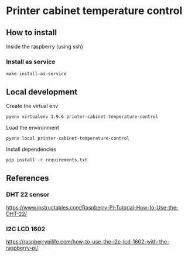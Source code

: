 # Printer cabinet temperature control

## How to install

Inside the raspberry (using ssh)

### Install as service

```shell
make install-as-service
```

## Local development 

Create the virtual env

```shell
pyenv virtualenv 3.9.6 printer-cabinet-temperature-control
```

Load the environment

```shell
pyenv local printer-cabinet-temperature-control
```

Install dependencies

```shell
pip install -r requirements.txt
```

## References


### DHT 22 sensor

https://www.instructables.com/Raspberry-Pi-Tutorial-How-to-Use-the-DHT-22/

### I2C LCD 1602

https://raspberrypilife.com/how-to-use-the-i2c-lcd-1602-with-the-raspberry-pi/

